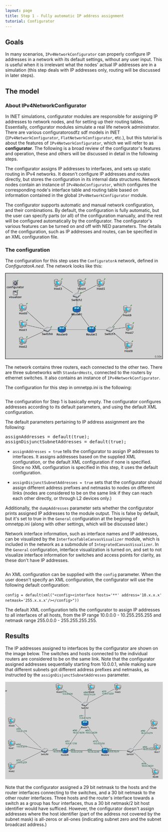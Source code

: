 ```yaml
---
layout: page
title: Step 1 - Fully automatic IP address assignment
tutorial: Configurator
---
```


## Goals

In many scenarios, `IPv4NetworkConfigurator` can properly configure IP addresses in a network with its default settings, without
any user input. This is useful when it is irrelevant what the nodes' actual IP addresses are in a simulation
(this step deals with IP addresses only, routing will be discussed in later steps).

## The model

###  About IPv4NetworkConfigurator

In INET simulations, configurator modules are responsible for assigning IP addresses to network nodes, and for setting up their
routing tables. Essentially, configurator modules simulate a real life network administrator. There are various configuratorosdfz sdf
models in INET (`IPv4NetworkConfigurator`, `FlatNetworkConfigurator`, etc.), but this tutorial is about the features of `IPv4NetworkConfigurator`, 
which we will refer to as **configurator**. The following is a broad review of the configurator's features and operation,
these and others will be discussed in detail in the following steps.

The configurator assigns IP addresses to interfaces, and sets up static routing in IPv4 networks.
It doesn't configure IP addresses and routes directly, but stores the configuration in its internal data structures.
Network nodes contain an instance of `IPv4NodeConfigurator`, which configures the corresponding node's interface table and routing table
based on information contained in the global `IPv4NetworkConfigurator` module.

The configurator supports automatic and manual network configuration, and their combinations. By default,
the configuration is fully automatic, but the user can specify parts (or all) of the configuration manually, and the rest
will be configured automatically by the configurator. The configurator's various features can be turned on and off with NED parameters. The details of the configuration, such as IP addresses and routes, can be specified in an XML configuration file.

### The configuration

The configuration for this step uses the `ConfiguratorA` network, defined in <i>ConfiguratorA.ned</i>.
The network looks like this:

<img class="screen" src="step1network.png">

The network contains three routers, each connected to the other two. There are three subnetworks with `StandardHosts`, connected to the routers by ethernet switches.
It also contains an instance of `IPv4NetworkConfigurator`.

The configuration for this step in omnetpp.ini is the following: 

<p><pre class="snippet" src="../omnetpp.uncommented.ini" from="Step1" until="####"></pre></p>
The configuration for Step 1 is basically empty. The configurator configures addresses according to its default parameters, and using the default XML configuration.

The default parameters pertaining to IP address assignment are the following:

<p><pre class="snippet">
assignAddresses = default(true);
assignDisjunctSubnetAddresses = default(true);
</pre></p>

- `assignAddresses = true` tells the configurator to assign IP addresses to interfaces. It assigns addresses based on the supplied XML configuration,
or the default XML configuration if none is specified. Since no XML configuration is specified in this step, it uses the default configuration.

- `assignDisjunctSubnetAddresses = true` sets that the configurator should assign different address prefixes and netmasks
to nodes on different links (nodes are considered to be on the same link if they can reach each other directly, or through L2 devices only.)

Additionally, the `dumpAddresses` parameter sets whether the configurator prints assigned IP addresses to the module output.
This is false by default, but it's set to true in the `General` configuration at the begining of omnetpp.ini (along with other settings, which
will be discussed later.)

Network interface information, such as interface names and IP addresses, can be visualized by the `InterfaceTableCanvasVisualizer` module, which is included in the network as a submodule of `IntegratedCanvasVisualizer`. In the `General` configuration, interface visualization is turned on, and set to not visualize interface information for switches and access points for clarity, as these don't have IP addresses.

<p><pre class="snippet" src="../omnetpp.uncommented.ini" from="General" until="####"></pre></p>

An XML configuration can be supplied with the `config` parameter. When the user doesn't specify an XML configuration,
the configurator will use the following default configuration:

`config = default(xml("<config><interface hosts='**' address='10.x.x.x' netmask='255.x.x.x'/></config>"))`

The default XML configuration tells the configurator to assign IP addresses to all interfaces of all hosts, 
from the IP range 10.0.0.0 - 10.255.255.255 and netmask range 255.0.0.0 - 255.255.255.255.

## Results

The IP addresses assigned to interfaces by the configurator are shown on the image below.
The switches and hosts connected to the individual routers are considered to be on the same link.
Note that the configurator assigned addresses sequentially starting from 10.0.0.1, while making sure that different subnets got different address prefixes and netmasks,
as instructed by the `assignDisjunctSubnetAddresses` parameter.

<img class="screen" src="step1addresses.png">

Note that the configurator assigned a 29 bit netmask to the hosts and the router interfaces connecting to the switches, and a 30 bit netmask
to the other router interfaces. Three hosts and the router's interface towards a switch as a group has four interfaces, thus a 30 bit netmask/2 bit host identifier
would have sufficed. However, the configurator doesn't assign addresses where the host identifier (part of the address not covered by the subnet mask) is all-zeros or all-ones (indicating subnet zero and the subnet broadcast address.)